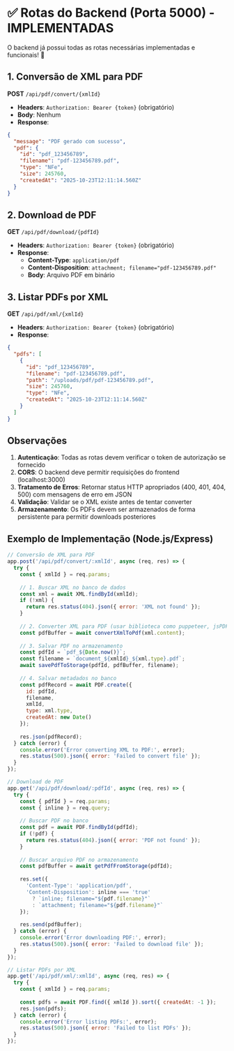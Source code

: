 # ✅ Rotas do Backend (Porta 5000) - IMPLEMENTADAS

O backend já possui todas as rotas necessárias implementadas e funcionais! 🚀

## 1. Conversão de XML para PDF

**POST** `/api/pdf/convert/{xmlId}`

- **Headers**: `Authorization: Bearer {token}` (obrigatório)
- **Body**: Nenhum
- **Response**: 
```json
{
  "message": "PDF gerado com sucesso",
  "pdf": {
    "id": "pdf_123456789",
    "filename": "pdf-123456789.pdf",
    "type": "NFe",
    "size": 245760,
    "createdAt": "2025-10-23T12:11:14.560Z"
  }
}
```

## 2. Download de PDF

**GET** `/api/pdf/download/{pdfId}`

- **Headers**: `Authorization: Bearer {token}` (obrigatório)
- **Response**: 
  - **Content-Type**: `application/pdf`
  - **Content-Disposition**: `attachment; filename="pdf-123456789.pdf"`
  - **Body**: Arquivo PDF em binário

## 3. Listar PDFs por XML

**GET** `/api/pdf/xml/{xmlId}`

- **Headers**: `Authorization: Bearer {token}` (obrigatório)
- **Response**: 
```json
{
  "pdfs": [
    {
      "id": "pdf_123456789",
      "filename": "pdf-123456789.pdf",
      "path": "/uploads/pdf/pdf-123456789.pdf",
      "size": 245760,
      "type": "NFe",
      "createdAt": "2025-10-23T12:11:14.560Z"
    }
  ]
}
```

## Observações

1. **Autenticação**: Todas as rotas devem verificar o token de autorização se fornecido
2. **CORS**: O backend deve permitir requisições do frontend (localhost:3000)
3. **Tratamento de Erros**: Retornar status HTTP apropriados (400, 401, 404, 500) com mensagens de erro em JSON
4. **Validação**: Validar se o XML existe antes de tentar converter
5. **Armazenamento**: Os PDFs devem ser armazenados de forma persistente para permitir downloads posteriores

## Exemplo de Implementação (Node.js/Express)

```javascript
// Conversão de XML para PDF
app.post('/api/pdf/convert/:xmlId', async (req, res) => {
  try {
    const { xmlId } = req.params;
    
    // 1. Buscar XML no banco de dados
    const xml = await XML.findById(xmlId);
    if (!xml) {
      return res.status(404).json({ error: 'XML not found' });
    }
    
    // 2. Converter XML para PDF (usar biblioteca como puppeteer, jsPDF, etc.)
    const pdfBuffer = await convertXmlToPdf(xml.content);
    
    // 3. Salvar PDF no armazenamento
    const pdfId = `pdf_${Date.now()}`;
    const filename = `document_${xmlId}_${xml.type}.pdf`;
    await savePdfToStorage(pdfId, pdfBuffer, filename);
    
    // 4. Salvar metadados no banco
    const pdfRecord = await PDF.create({
      id: pdfId,
      filename,
      xmlId,
      type: xml.type,
      createdAt: new Date()
    });
    
    res.json(pdfRecord);
  } catch (error) {
    console.error('Error converting XML to PDF:', error);
    res.status(500).json({ error: 'Failed to convert file' });
  }
});

// Download de PDF
app.get('/api/pdf/download/:pdfId', async (req, res) => {
  try {
    const { pdfId } = req.params;
    const { inline } = req.query;
    
    // Buscar PDF no banco
    const pdf = await PDF.findById(pdfId);
    if (!pdf) {
      return res.status(404).json({ error: 'PDF not found' });
    }
    
    // Buscar arquivo PDF no armazenamento
    const pdfBuffer = await getPdfFromStorage(pdfId);
    
    res.set({
      'Content-Type': 'application/pdf',
      'Content-Disposition': inline === 'true' 
        ? `inline; filename="${pdf.filename}"` 
        : `attachment; filename="${pdf.filename}"`
    });
    
    res.send(pdfBuffer);
  } catch (error) {
    console.error('Error downloading PDF:', error);
    res.status(500).json({ error: 'Failed to download file' });
  }
});

// Listar PDFs por XML
app.get('/api/pdf/xml/:xmlId', async (req, res) => {
  try {
    const { xmlId } = req.params;
    
    const pdfs = await PDF.find({ xmlId }).sort({ createdAt: -1 });
    res.json(pdfs);
  } catch (error) {
    console.error('Error listing PDFs:', error);
    res.status(500).json({ error: 'Failed to list PDFs' });
  }
});
```
